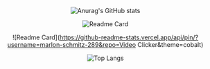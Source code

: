 <div align=center>

  ![Anurag's GitHub stats](https://github-readme-stats.vercel.app/api?username=marlon-schmitz-289&count_private=true&hide=contribs,prs,issues&show_icons=true&theme=cobalt)
  
  ![Readme Card](https://github-readme-stats.vercel.app/api/pin/?username=marlon-schmitz-289&repo=Notenverwaltung&theme=cobalt)
  
  ![Readme Card](https://github-readme-stats.vercel.app/api/pin/?username=marlon-schmitz-289&repo=Video Clicker&theme=cobalt)

  ![Top Langs](https://github-readme-stats.vercel.app/api/top-langs/?username=marlon-schmitz-289&theme=cobalt&count_private=true)
  
</div>
